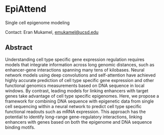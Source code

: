 # EpiAttend
Single cell epigenome modeling

Contact: Eran Mukamel, emukamel@ucsd.edu

## Abstract
Understanding cell type specific gene expression regulation requires models that integrate information across long genomic distances, such as enhancer-gene interactions spanning many tens of kilobases. Neural network models using deep convolutions and self-attention have achieved highly accurate prediction of cell type specific gene expression and other functional genomics measurements based on DNA sequence in local windows. By contrast, leading models for linking enhancers with target genes take advantage of cell type specific epigenomes. Here, we propose a framework for combining DNA sequence with epigenetic data from single cell sequencing within a neural network to predict cell type specific functional readouts such as mRNA expression. This approach has the potential to identify long-range gene-regulatory interactions, linking enhancers with genes based on both the epigenome and DNA sequence binding motifs.
